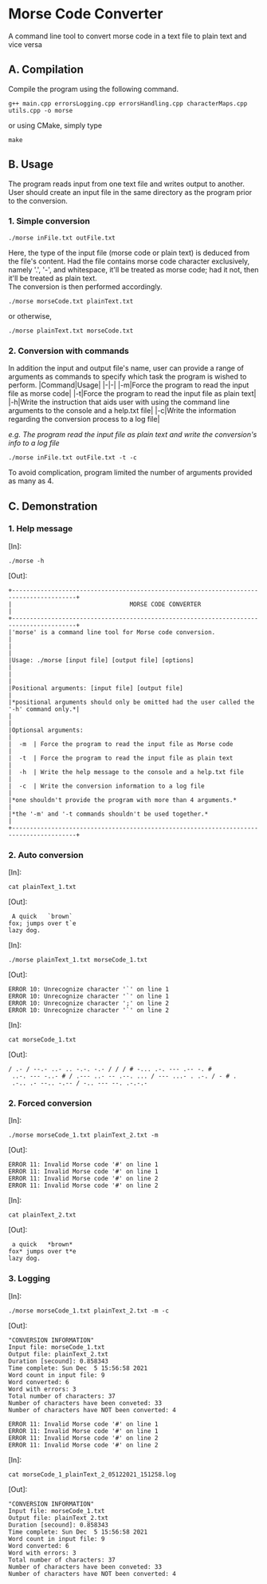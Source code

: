 # Morse Code Converter
A command line tool to convert morse code in a text file to plain text and vice versa 
## A. Compilation
Compile the program using the following command.

```
g++ main.cpp errorsLogging.cpp errorsHandling.cpp characterMaps.cpp utils.cpp -o morse
```
or using CMake, simply type
```
make
```
## B. Usage
The program reads input from one text file and writes output to another. User should create an input file in the same directory as the program prior to the conversion.
### 1. Simple conversion
```
./morse inFile.txt outFile.txt
```
Here, the type of the input file (morse code or plain text) is deduced from the file's content. Had the file contains morse code character exclusively, namely '.', '-', and whitespace, it'll be treated as morse code; had it not, then it'll be treated as plain text. <br>
The conversion is then performed accordingly.
```
./morse morseCode.txt plainText.txt
```
or otherwise,
```
./morse plainText.txt morseCode.txt
```
### 2. Conversion with commands
In addition the input and output file's name, user can provide a range of arguments as commands to specify which task the program is wished to perform.
|Command|Usage|
|-|-|
|-m|Force the program to read the input file as morse code|
|-t|Force the program to read the input file as plain text|
|-h|Write the instruction that aids user with using the command line arguments to the console and a help.txt file|
|-c|Write the information regarding the conversion process to a log file|


*e.g. The program read the input file as plain text and write the conversion's info to a log file*
```
./morse inFile.txt outFile.txt -t -c
```
To avoid complication, program limited the number of arguments provided as many as 4.
## C. Demonstration
### 1. Help message
[In]:
```
./morse -h
```
[Out]:
```
+----------------------------------------------------------------------------------------+
|                                 MORSE CODE CONVERTER                                   |
+----------------------------------------------------------------------------------------+
|'morse' is a command line tool for Morse code conversion.                               |
|                                                                                        |
|Usage: ./morse [input file] [output file] [options]                                     |
|                                                                                        |
|Positional arguments: [input file] [output file]                                        |
|*positional arguments should only be omitted had the user called the '-h' command only.*|
|                                                                                        |
|Optionsal arguments:                                                                    |
|  -m  | Force the program to read the input file as Morse code                          |
|  -t  | Force the program to read the input file as plain text                          |
|  -h  | Write the help message to the console and a help.txt file                       |
|  -c  | Write the conversion information to a log file                                  |
|*one shouldn't provide the program with more than 4 arguments.*                         |
|*the '-m' and '-t commands shouldn't be used together.*                                 |
+----------------------------------------------------------------------------------------+
```
### 2. Auto conversion
[In]:
```
cat plainText_1.txt
```
[Out]:
```
 A quick   `brown`
fox; jumps over t`e
lazy dog.
```
[In]:
```
./morse plainText_1.txt morseCode_1.txt 
```
[Out]:
```
ERROR 10: Unrecognize character '`' on line 1
ERROR 10: Unrecognize character '`' on line 1
ERROR 10: Unrecognize character ';' on line 2
ERROR 10: Unrecognize character '`' on line 2
```
[In]:
```
cat morseCode_1.txt
```
[Out]:
```
/ .- / --.- ..- .. -.-. -.- / / / # -... .-. --- .-- -. # 
 ..-. --- -..- # / .--- ..- -- .--. ... / --- ...- . .-. / - # . 
 .-.. .- --.. -.-- / -.. --- --. .-.-.- 
```
### 2. Forced conversion
[In]:
```
./morse morseCode_1.txt plainText_2.txt -m
```
[Out]:
```
ERROR 11: Invalid Morse code '#' on line 1
ERROR 11: Invalid Morse code '#' on line 1
ERROR 11: Invalid Morse code '#' on line 2
ERROR 11: Invalid Morse code '#' on line 2
```
[In]:
```
cat plainText_2.txt
```
[Out]:
```
 a quick   *brown*
fox* jumps over t*e
lazy dog.
```
### 3. Logging
[In]:
```
./morse morseCode_1.txt plainText_2.txt -m -c
```
[Out]:
```
"CONVERSION INFORMATION"
Input file: morseCode_1.txt
Output file: plainText_2.txt
Duration [secound]: 0.858343
Time complete: Sun Dec  5 15:56:58 2021
Word count in input file: 9
Word converted: 6
Word with errors: 3
Total number of characters: 37
Number of characters have been conveted: 33
Number of characters have NOT been converted: 4

ERROR 11: Invalid Morse code '#' on line 1
ERROR 11: Invalid Morse code '#' on line 1
ERROR 11: Invalid Morse code '#' on line 2
ERROR 11: Invalid Morse code '#' on line 2
```
[In]:
```
cat morseCode_1_plainText_2_05122021_151258.log
```
[Out]:
```
"CONVERSION INFORMATION"
Input file: morseCode_1.txt
Output file: plainText_2.txt
Duration [secound]: 0.858343
Time complete: Sun Dec  5 15:56:58 2021
Word count in input file: 9
Word converted: 6
Word with errors: 3
Total number of characters: 37
Number of characters have been conveted: 33
Number of characters have NOT been converted: 4
```